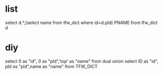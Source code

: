 list
===
select d.*,(select name from tfw_dict  where id=d.pId) PNAME from tfw_dict d 

diy
===
select 0 as "id", 0 as "pId",'top' as "name" from  dual 
union
select ID as "id", pId as "pId",name as "name" from  TFW_DICT 
